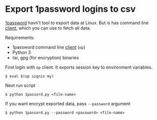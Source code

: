 # Export 1password logins to csv

[1password] havn't tool to export data at Linux. 
But is has command line [client], which you can use to fetch all data.

Requirements:

-	1password command line [client]  (`op`)
-	Python 3
-	tar, gpg (for encryption) binaries

First login with `op` client. It exports session key to environment variables.
	
	$ eval $(op signin my)

Next run script

	$ python 1passord.py <file-name>

If you want encrypt exported data, pass `--password` argument

	$ python 1passord.py --password <password> <file-name> 	


[1password]: http://1password.com/
[client]: https://1password.com/downloads/command-line/